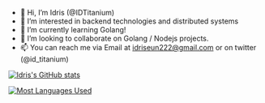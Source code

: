 - 👋 Hi, I’m Idris (@IDTitanium)
- 👀 I’m interested in backend technologies and distributed systems
- 🌱 I’m currently learning Golang!
- 💞️ I’m looking to collaborate on Golang / Nodejs projects.
- 📫 You can reach me via Email at idriseun222@gmail.com or on twitter (@id_titanium)


[![Idris's GitHub stats](https://github-readme-stats.vercel.app/api?username=IDTitanium&count_private=true&show_icons=true&theme=radical)](https://github.com/IDTitanium/github-readme-stats)

[![Most Languages Used](https://github-readme-stats.vercel.app/api/top-langs/?username=IDTitanium&layout=compact&count_private=true&show_icons=true&theme=radical)](https://github.com/IDTitanium/github-readme-stats)

<!---
IDTitanium/IDTitanium is a ✨ special ✨ repository because its `README.md` (this file) appears on your GitHub profile.
You can click the Preview link to take a look at your changes.
--->

